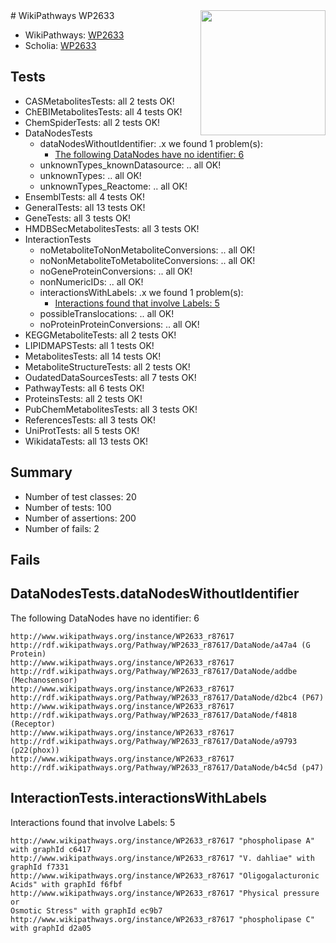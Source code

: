 <img style="float: right; width: 200px" src="https://upload.wikimedia.org/wikipedia/commons/thumb/8/83/Wplogo_with_text_500.png/640px-Wplogo_with_text_500.png" />
# WikiPathways WP2633

* WikiPathways: [WP2633](https://new.wikipathways.org/pathways/WP2633)
* Scholia: [WP2633](https://scholia.toolforge.org/wikipathways/WP2633)
## Tests
* CASMetabolitesTests: all 2 tests OK!
* ChEBIMetabolitesTests: all 4 tests OK!
* ChemSpiderTests: all 2 tests OK!
* DataNodesTests
    * dataNodesWithoutIdentifier: .x we found 1 problem(s):
        * [The following DataNodes have no identifier: 6](#d2d32fa5)
    * unknownTypes_knownDatasource: .. all OK!
    * unknownTypes: .. all OK!
    * unknownTypes_Reactome: .. all OK!
* EnsemblTests: all 4 tests OK!
* GeneralTests: all 13 tests OK!
* GeneTests: all 3 tests OK!
* HMDBSecMetabolitesTests: all 3 tests OK!
* InteractionTests
    * noMetaboliteToNonMetaboliteConversions: .. all OK!
    * noNonMetaboliteToMetaboliteConversions: .. all OK!
    * noGeneProteinConversions: .. all OK!
    * nonNumericIDs: .. all OK!
    * interactionsWithLabels: .x we found 1 problem(s):
        * [Interactions found that involve Labels: 5](#630d267c)
    * possibleTranslocations: .. all OK!
    * noProteinProteinConversions: .. all OK!
* KEGGMetaboliteTests: all 2 tests OK!
* LIPIDMAPSTests: all 1 tests OK!
* MetabolitesTests: all 14 tests OK!
* MetaboliteStructureTests: all 2 tests OK!
* OudatedDataSourcesTests: all 7 tests OK!
* PathwayTests: all 6 tests OK!
* ProteinsTests: all 2 tests OK!
* PubChemMetabolitesTests: all 3 tests OK!
* ReferencesTests: all 3 tests OK!
* UniProtTests: all 5 tests OK!
* WikidataTests: all 13 tests OK!


## Summary

* Number of test classes: 20
* Number of tests: 100
* Number of assertions: 200
* Number of fails: 2

## Fails

<a name="d2d32fa5" />

## DataNodesTests.dataNodesWithoutIdentifier

The following DataNodes have no identifier: 6
```
http://www.wikipathways.org/instance/WP2633_r87617 http://rdf.wikipathways.org/Pathway/WP2633_r87617/DataNode/a47a4 (G Protein)
http://www.wikipathways.org/instance/WP2633_r87617 http://rdf.wikipathways.org/Pathway/WP2633_r87617/DataNode/addbe (Mechanosensor)
http://www.wikipathways.org/instance/WP2633_r87617 http://rdf.wikipathways.org/Pathway/WP2633_r87617/DataNode/d2bc4 (P67)
http://www.wikipathways.org/instance/WP2633_r87617 http://rdf.wikipathways.org/Pathway/WP2633_r87617/DataNode/f4818 (Receptor)
http://www.wikipathways.org/instance/WP2633_r87617 http://rdf.wikipathways.org/Pathway/WP2633_r87617/DataNode/a9793 (p22(phox))
http://www.wikipathways.org/instance/WP2633_r87617 http://rdf.wikipathways.org/Pathway/WP2633_r87617/DataNode/b4c5d (p47)
```

<a name="630d267c" />

## InteractionTests.interactionsWithLabels

Interactions found that involve Labels: 5
```
http://www.wikipathways.org/instance/WP2633_r87617 "phospholipase A" with graphId c6417
http://www.wikipathways.org/instance/WP2633_r87617 "V. dahliae" with graphId f7331
http://www.wikipathways.org/instance/WP2633_r87617 "Oligogalacturonic Acids" with graphId f6fbf
http://www.wikipathways.org/instance/WP2633_r87617 "Physical pressure or 
Osmotic Stress" with graphId ec9b7
http://www.wikipathways.org/instance/WP2633_r87617 "phospholipase C" with graphId d2a05
```

